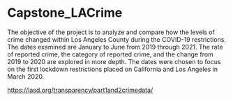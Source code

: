 # Capstone_LACrime

The objective of the project is to analyze and compare how the levels of crime changed within Los Angeles County during the COVID-19 restrictions. The dates examined are January to June from 2019 through 2021. The rate of reported crime, the category of reported crime, and the change from 2019 to 2020 are explored in more depth. The dates were chosen to focus on the first lockdown restrictions placed on California and Los Angeles in March 2020.

https://lasd.org/transparency/part1and2crimedata/